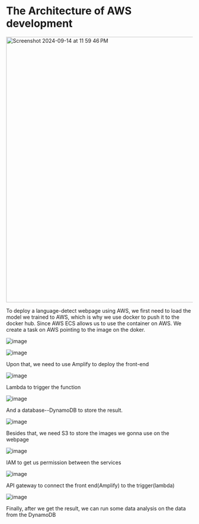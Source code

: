 

# The Architecture of AWS development


<img width="716" alt="Screenshot 2024-09-14 at 11 59 46 PM" src="https://github.com/user-attachments/assets/2e1b83d8-974b-479b-ace6-b7102773c457">


To deploy a language-detect webpage using AWS, we first need to load the model we trained to AWS, which is why we use docker to push it to the docker hub. Since AWS ECS allows us to use the container on AWS. We create a task on AWS pointing to the image on the doker.

![image](https://github.com/user-attachments/assets/c8c6c447-633e-48a6-8203-e08fb2a01a1d)

![image](https://github.com/user-attachments/assets/4373878d-a143-4ce9-abc5-c5837d05356d)

Upon that, we need to use Amplify to deploy the front-end 

![image](https://github.com/user-attachments/assets/5329b845-46e8-419f-966d-3ebd89380b4a)


Lambda to trigger the function

![image](https://github.com/user-attachments/assets/9dfa5ffc-4c00-486b-b39c-40bf88dc4cb2)

And a database--DynamoDB to store the result.

![image](https://github.com/user-attachments/assets/4db8a820-6f8f-4352-b977-c87110d0cd81)

Besides that, we need S3 to store the images we gonna use on the webpage

![image](https://github.com/user-attachments/assets/32cce454-eef1-46d3-8bd4-9c8326791965)

IAM to get us permission between the services

![image](https://github.com/user-attachments/assets/32959f0f-81be-4d61-b511-39f580097006)


API gateway to connect the front end(Amplify) to the trigger(lambda)

![image](https://github.com/user-attachments/assets/c9e3102c-cae0-4ad5-abb8-6044fcf54f82)


Finally, after we get the result, we can run some data analysis on the data from the DynamoDB

